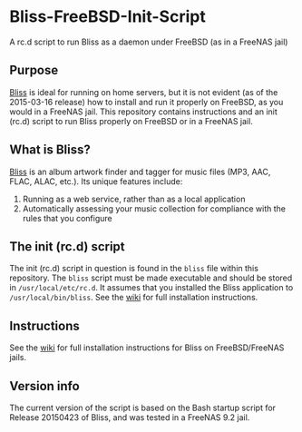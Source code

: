 # Bliss-FreeBSD-Init-Script

A rc.d script to run Bliss as a daemon under FreeBSD (as in a FreeNAS jail)

## Purpose

[Bliss][blisshq] is ideal for running on home servers, but it is not evident (as of the 2015-03-16 release) how to install and run it properly on FreeBSD, as you would in a FreeNAS jail. This repository contains instructions and an init (rc.d) script to run Bliss properly on FreeBSD or in a FreeNAS jail.

[blisshq]: http://www.blisshq.com

## What is Bliss?

[Bliss][blisshq] is an album artwork finder and tagger for music files (MP3, AAC, FLAC, ALAC, etc.). Its unique features include:

1. Running as a web service, rather than as a local application
2. Automatically assessing your music collection for compliance with the rules that you configure

## The init (rc.d) script

The init (rc.d) script in question is found in the `bliss` file within this repository. The `bliss` script must be made executable and should be stored in `/usr/local/etc/rc.d`. It assumes that you installed the Bliss application to `/usr/local/bin/bliss`. See the [wiki][wikihome] for full installation instructions. 

## Instructions

See the [wiki][wikihome] for full installation instructions for Bliss on FreeBSD/FreeNAS jails. 

[wikihome]: https://github.com/mjdescy/Bliss-FreeBSD-Init-Script/wiki

## Version info

The current version of the script is based on the Bash startup script for  Release 20150423 of Bliss, and was tested in a FreeNAS 9.2 jail.
